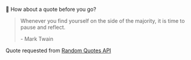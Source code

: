 📣 How about a quote before you go?

> Whenever you find yourself on the side of the majority, it is time to pause and reflect.
>
> <p>- Mark Twain</p>

Quote requested from [Random Quotes API](https://github.com/lukePeavey/quotable)
